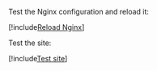 ﻿Test the Nginx configuration and reload it:

[!include[Reload Nginx](../../../../../../includes/linux/reload-nginx.md)]

Test the site:

[!include[Test site](../../../../../../includes/psc/linux/test-site.md)]
